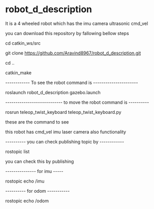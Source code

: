 # robot_d_description

It is a 4 wheeled robot which has the
imu
camera 
ultrasonic
cmd_vel

you can download this repository by fallowing bellow steps

cd catkin_ws/src

git clone https://github.com/Aravind8967/robot_d_description.git

cd ..

catkin_make

------------ To see the robot command is ----------------------

roslaunch robot_d_description gazebo.launch

---------------------------- to move the robot command is ----------

rosrun teleop_twist_keyboard teleop_twist_keyboard.py

these are the command to see

this robot has cmd_vel imu laser camera also functionality

---------- you can check publishing topic by ------------

rostopic list

you can check this by publishing

--------------- for imu ----- 

rostopic echo /imu

---------- for odom ----------- 

rostopic echo /odom
